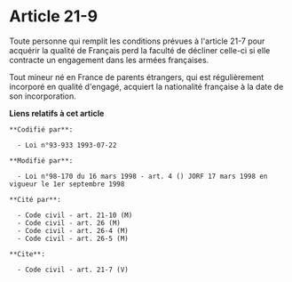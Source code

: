 # Article 21-9

Toute personne qui remplit les conditions prévues à l'article 21-7 pour acquérir la qualité de Français perd la faculté de
décliner celle-ci si elle contracte un engagement dans les armées françaises. 

Tout mineur né en France de parents étrangers, qui est régulièrement incorporé en qualité d'engagé, acquiert la nationalité
française à la date de son incorporation.

**Liens relatifs à cet article**

	**Codifié par**:

	  - Loi n°93-933 1993-07-22

	**Modifié par**:

	  - Loi n°98-170 du 16 mars 1998 - art. 4 () JORF 17 mars 1998 en vigueur le 1er septembre 1998

	**Cité par**:

	  - Code civil - art. 21-10 (M)
	  - Code civil - art. 26 (M)
	  - Code civil - art. 26-4 (M)
	  - Code civil - art. 26-5 (M)

	**Cite**:

	  - Code civil - art. 21-7 (V)
